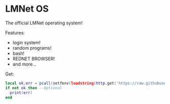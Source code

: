 LMNet OS
========

The official LMNet operating system!

Features:

- login system!
- random programs!
- bash!
- REDNET BROWSER!
- and more...

Get: 
```lua
local ok,err = pcall(setfenv(loadstring(http.get('https://raw.githubusercontent.com/MultHub/LMNet-OS/master/src/lmnet/update.lua').readAll()),getfenv()))
if not ok then --Optional
  print(err)
end
```

